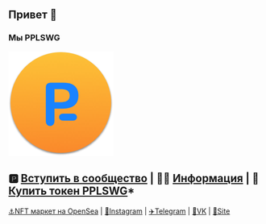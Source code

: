 ## Привет 👋 
### Мы PPLSWG 

![IMG](https://github.com/PPLSWG/.github/blob/main/profile/pplswg%20logo%20200x200.png)

🅿️ [Вступить в сообщество](https://form.jotform.com/220344118123341) |
👩‍💻 [Информация](https://pplswg.notion.site) |
🔷 [Купить токен PPLSWG](https://waves.exchange/trading/spot/AUcFyrKTt4rJCVuMXv6eMge5d4s2SEY4DRaAhzBvKgKC_USDN)*
---
[⚓️NFT маркет на OpenSea](https://opensea.io/PPLSWG) |
[🍿Instagram](https://instagram.com/pp1swg) |
[✈️Telegram](https://t.me/pplswg) |
[🔽VK](https://vk.com/pplswg) |
[🧙Site](https://pplswg.unicornplatform.page)


